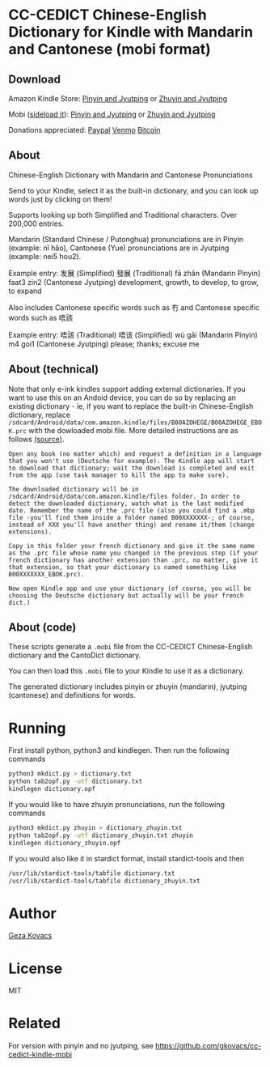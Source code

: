 # CC-CEDICT Chinese-English Dictionary for Kindle with Mandarin and Cantonese (mobi format)

## Download

Amazon Kindle Store: [Pinyin and Jyutping](https://www.amazon.com/Chinese-English-Dictionary-Mandarin-Cantonese-Pronunciations-ebook/dp/B07MV9TJQB/) or [Zhuyin and Jyutping](https://www.amazon.com/Chinese-English-Dictionary-Mandarin-Cantonese-Pronunciations-ebook/dp/B07MVF4NGF)

Mobi ([sideload it](https://www.lifewire.com/load-non-amazon-books-kindle-1616647)): [Pinyin and Jyutping](https://github.com/gkovacs/cantodict-kindle-mobi/blob/master/dictionary.mobi) or [Zhuyin and Jyutping](https://github.com/gkovacs/cantodict-kindle-mobi/blob/master/dictionary_zhuyin.mobi)

Donations appreciated: [Paypal](https://www.paypal.me/gezak/5) [Venmo](https://venmo.com/?txn=pay&recipients=gezak&amount=5.00&note=for%20Chinese-English%20Dictionary&audience=public) [Bitcoin](https://www.gkovacs.com/bitcoin.html)

## About

Chinese-English Dictionary with Mandarin and Cantonese Pronunciations

Send to your Kindle, select it as the built-in dictionary, and you can look up words just by clicking on them!

Supports looking up both Simplified and Traditional characters. Over 200,000 entries.

Mandarin (Standard Chinese / Putonghua) pronunciations are in Pinyin (example: nǐ hǎo), Cantonese (Yue) pronunciations are in Jyutping (example: nei5 hou2).

Example entry: 发展 (Simplified) 發展 (Traditional) fā zhǎn (Mandarin Pinyin) faat3 zin2 (Cantonese Jyutping) development, growth, to develop, to grow, to expand

Also includes Cantonese specific words such as 冇 and Cantonese specific words such as 唔該

Example entry: 唔該 (Traditional) 唔该 (Simplified) wú gāi (Mandarin Pinyin) m4 goi1 (Cantonese Jyutping) please; thanks; excuse me

## About (technical)

Note that only e-ink kindles support adding external dictionaries. If you want to use this on an Andoid device, you can do so by replacing an existing dictionary - ie, if you want to replace the built-in Chinese-English dictionary, replace `/sdcard/Android/data/com.amazon.kindle/files/B00AZOHEGE/B00AZOHEGE_EBOK.prc` with the dowloaded mobi file. More detailed instructions are as follows [(source)](https://www.mobileread.com/forums/showthread.php?t=245121).

```
Open any book (no matter which) and request a definition in a language that you won't use (Deutsche for example). The Kindle app will start to download that dictionary; wait the download is completed and exit from the app (use task manager to kill the app to make sure).

The downloaded dictionary will be in /sdcard/Android/data/com.amazon.kindle/files folder. In order to detect the downloaded dictionary, watch what is the last modified date. Remember the name of the .prc file (also you could find a .mbp file -you'll find them inside a folder named B00XXXXXXX-; of course, instead of XXX you'll have another thing) and rename it/them (change extensions).

Copy in this folder your french dictionary and give it the same name as the .prc file whose name you changed in the previous step (if your french dictionary has another extension than .prc, no matter, give it that extension, so that your dictionary is named something like B00XXXXXXX_EBOK.prc).

Now open Kindle app and use your dictionary (of course, you will be choosing the Deutsche dictionary but actually will be your french dict.)
```

## About (code)

These scripts generate a `.mobi` file from the CC-CEDICT Chinese-English dictionary and the CantoDict dictionary.

You can then load this `.mobi` file to your Kindle to use it as a dictionary.

The generated dictionary includes pinyin or zhuyin (mandarin), jyutping (cantonese) and definitions for words.

# Running

First install python, python3 and kindlegen. Then run the following commands

```bash
python3 mkdict.py > dictionary.txt
python tab2opf.py -utf dictionary.txt
kindlegen dictionary.opf
```

If you would like to have zhuyin pronunciations, run the following commands

```bash
python3 mkdict.py zhuyin > dictionary_zhuyin.txt
python tab2opf.py -utf dictionary_zhuyin.txt zhuyin
kindlegen dictionary_zhuyin.opf
```

If you would also like it in stardict format, install stardict-tools and then 

```bash
/usr/lib/stardict-tools/tabfile dictionary.txt
/usr/lib/stardict-tools/tabfile dictionary_zhuyin.txt
```

# Author

[Geza Kovacs](https://github.com/gkovacs)

# License

MIT

# Related

For version with pinyin and no jyutping, see https://github.com/gkovacs/cc-cedict-kindle-mobi

